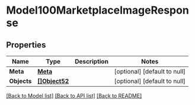 # Model100MarketplaceImageResponse

## Properties
Name | Type | Description | Notes
------------ | ------------- | ------------- | -------------
**Meta** | [**Meta**](Meta.md) |  | [optional] [default to null]
**Objects** | [**[]Object52**](Object52.md) |  | [optional] [default to null]

[[Back to Model list]](../README.md#documentation-for-models) [[Back to API list]](../README.md#documentation-for-api-endpoints) [[Back to README]](../README.md)


